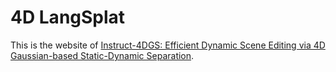 # 4D LangSplat

This is the website of [Instruct-4DGS: Efficient Dynamic Scene Editing via 4D Gaussian-based Static-Dynamic Separation](https://hanbyelcho.info/Instruct4DGS/).
